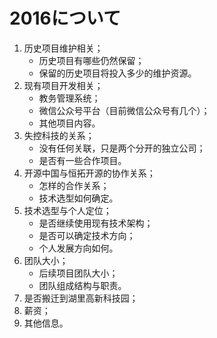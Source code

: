 2016について
============
1. 历史项目维护相关；
	* 历史项目有哪些仍然保留；
	* 保留的历史项目将投入多少的维护资源。
2. 现有项目开发相关；
	* 教务管理系统；
	* 微信公众号平台（目前微信公众号有几个）；
	* 其他项目内容。
3. 失控科技的关系；
	* 没有任何关联，只是两个分开的独立公司；
	* 是否有一些合作项目。
4. 开源中国与恒拓开源的协作关系；
	* 怎样的合作关系；
	* 技术选型如何确定。
5. 技术选型与个人定位；
	* 是否继续使用现有技术架构；
	* 是否可以确定技术方向；
	* 个人发展方向如何。
6. 团队大小；
	* 后续项目团队大小；
	* 团队组成结构与职责。
7. 是否搬迁到湖里高新科技园；
8. 薪资；
9. 其他信息。